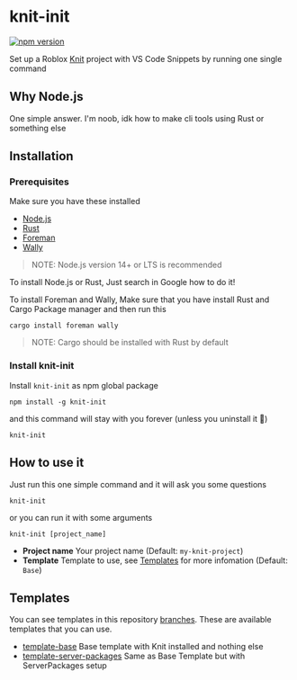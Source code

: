 # knit-init
<a href="https://www.npmjs.com/package/knit-init"><img src="https://img.shields.io/npm/v/knit-init.svg?style=for-the-badge&maxAge=3600" alt="npm version" /></a>

Set up a Roblox [Knit](https://github.com/Sleitnick/Knit) project with VS Code Snippets by running one single command

## Why Node.js
One simple answer. I'm noob, idk how to make cli tools using Rust or something else

## Installation

### Prerequisites
Make sure you have these installed
- [Node.js](https://nodejs.org/en/)
- [Rust](https://www.rust-lang.org/tools/install)
- [Foreman](https://github.com/Roblox/foreman)
- [Wally](https://github.com/UpliftGames/wally)
> NOTE: Node.js version 14+ or LTS is recommended

To install Node.js or Rust, Just search in Google how to do it!

To install Foreman and Wally, Make sure that you have install Rust and Cargo Package manager and then run this
```
cargo install foreman wally
```
> NOTE: Cargo should be installed with Rust by default

### Install knit-init
Install `knit-init` as npm global package
```
npm install -g knit-init
```
and this command will stay with you forever (unless you uninstall it 🙂)
```
knit-init
```

## How to use it
Just run this one simple command and it will ask you some questions
```
knit-init
```
or you can run it with some arguments
```
knit-init [project_name]
```

- **Project name** Your project name (Default: `my-knit-project`)
- **Template** Template to use, see [Templates](#Templates) for more infomation (Default: `Base`)

## Templates
You can see templates in this repository [branches](https://github.com/Podter/knit-init/branches). These are available templates that you can use.
- [template-base](https://github.com/Podter/knit-init/tree/template-base) Base template with Knit installed and nothing else
- [template-server-packages](https://github.com/Podter/knit-init/tree/template-server-packages) Same as Base Template but with ServerPackages setup
